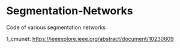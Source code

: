# Segmentation-Networks
Code of various segmentation networks

1_cmunet: https://ieeexplore.ieee.org/abstract/document/10230609

